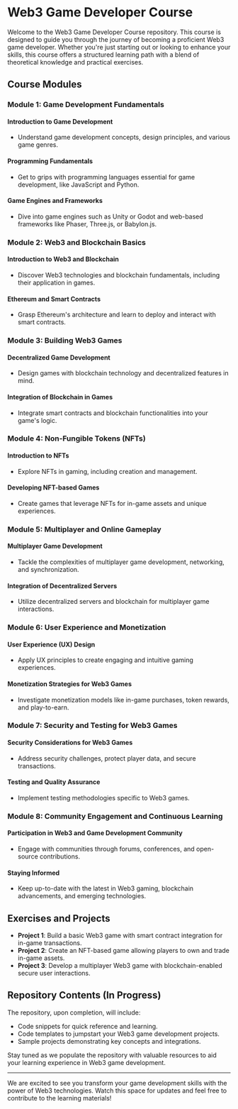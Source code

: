 # Web3 Game Developer Course

Welcome to the Web3 Game Developer Course repository. This course is designed to guide you through the journey of becoming a proficient Web3 game developer. Whether you're just starting out or looking to enhance your skills, this course offers a structured learning path with a blend of theoretical knowledge and practical exercises.

## Course Modules

### Module 1: Game Development Fundamentals

#### Introduction to Game Development
- Understand game development concepts, design principles, and various game genres.

#### Programming Fundamentals
- Get to grips with programming languages essential for game development, like JavaScript and Python.

#### Game Engines and Frameworks
- Dive into game engines such as Unity or Godot and web-based frameworks like Phaser, Three.js, or Babylon.js.

### Module 2: Web3 and Blockchain Basics

#### Introduction to Web3 and Blockchain
- Discover Web3 technologies and blockchain fundamentals, including their application in games.

#### Ethereum and Smart Contracts
- Grasp Ethereum's architecture and learn to deploy and interact with smart contracts.

### Module 3: Building Web3 Games

#### Decentralized Game Development
- Design games with blockchain technology and decentralized features in mind.

#### Integration of Blockchain in Games
- Integrate smart contracts and blockchain functionalities into your game's logic.

### Module 4: Non-Fungible Tokens (NFTs)

#### Introduction to NFTs
- Explore NFTs in gaming, including creation and management.

#### Developing NFT-based Games
- Create games that leverage NFTs for in-game assets and unique experiences.

### Module 5: Multiplayer and Online Gameplay

#### Multiplayer Game Development
- Tackle the complexities of multiplayer game development, networking, and synchronization.

#### Integration of Decentralized Servers
- Utilize decentralized servers and blockchain for multiplayer game interactions.

### Module 6: User Experience and Monetization

#### User Experience (UX) Design
- Apply UX principles to create engaging and intuitive gaming experiences.

#### Monetization Strategies for Web3 Games
- Investigate monetization models like in-game purchases, token rewards, and play-to-earn.

### Module 7: Security and Testing for Web3 Games

#### Security Considerations for Web3 Games
- Address security challenges, protect player data, and secure transactions.

#### Testing and Quality Assurance
- Implement testing methodologies specific to Web3 games.

### Module 8: Community Engagement and Continuous Learning

#### Participation in Web3 and Game Development Community
- Engage with communities through forums, conferences, and open-source contributions.

#### Staying Informed
- Keep up-to-date with the latest in Web3 gaming, blockchain advancements, and emerging technologies.

## Exercises and Projects

- **Project 1**: Build a basic Web3 game with smart contract integration for in-game transactions.
- **Project 2**: Create an NFT-based game allowing players to own and trade in-game assets.
- **Project 3**: Develop a multiplayer Web3 game with blockchain-enabled secure user interactions.

## Repository Contents (In Progress)

The repository, upon completion, will include:

- Code snippets for quick reference and learning.
- Code templates to jumpstart your Web3 game development projects.
- Sample projects demonstrating key concepts and integrations.

Stay tuned as we populate the repository with valuable resources to aid your learning experience in Web3 game development.

---

We are excited to see you transform your game development skills with the power of Web3 technologies. Watch this space for updates and feel free to contribute to the learning materials!

